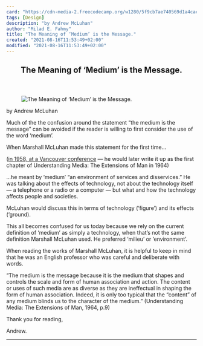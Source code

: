 ```yaml
---
card: "https://cdn-media-2.freecodecamp.org/w1280/5f9cb7ae740569d1a4cae63f.jpg"
tags: [Design]
description: "by Andrew McLuhan"
author: "Milad E. Fahmy"
title: "The Meaning of ‘Medium’ is the Message."
created: "2021-08-16T11:53:49+02:00"
modified: "2021-08-16T11:53:49+02:00"
---
```

<div class="site-wrapper">
<main id="site-main" class="site-main outer">
<div class="inner">
<article class="post-full post tag-design tag-social-media tag-startup tag-tech tag-technology ">
<header class="post-full-header">
<h1 class="post-full-title">The Meaning of ‘Medium’ is the Message.</h1>
</header>
<figure class="post-full-image">
<picture>
<source media="(max-width: 700px)" sizes="1px" srcset="data:image/gif;base64,R0lGODlhAQABAIAAAAAAAP///yH5BAEAAAAALAAAAAABAAEAAAIBRAA7 1w">
<source media="(min-width: 701px)" sizes="(max-width: 800px) 400px,
(max-width: 1170px) 700px,
1400px" srcset="https://cdn-media-2.freecodecamp.org/w1280/5f9cb7ae740569d1a4cae63f.jpg 300w,
https://cdn-media-2.freecodecamp.org/w1280/5f9cb7ae740569d1a4cae63f.jpg 600w,
https://cdn-media-2.freecodecamp.org/w1280/5f9cb7ae740569d1a4cae63f.jpg 1000w,
https://cdn-media-2.freecodecamp.org/w1280/5f9cb7ae740569d1a4cae63f.jpg 2000w">
<img onerror="this.style.display='none'" src="https://cdn-media-2.freecodecamp.org/w1280/5f9cb7ae740569d1a4cae63f.jpg" alt="The Meaning of ‘Medium’ is the Message.">
</picture>
</figure>
<section class="post-full-content">
<div class="post-content medium-migrated-article">
<p>by Andrew McLuhan</p><p>Much of the the confusion around the statement “the medium is the message” can be avoided if the reader is willing to first consider the use of the word ‘medium’.</p><p>When Marshall McLuhan made this statement for the first time…</p><p>(<a href="https://inscriptorium.wordpress.com/2011/05/20/the-medium-is-the-message/" rel="noopener">in 1958, at a Vancouver conference</a> — he would later write it up as the first chapter of Understanding Media: The Extensions of Man in 1964)</p><p>…he meant by ‘medium’ “an environment of services and disservices.” He was talking about the effects of technology, not about the technology itself — a telephone or a radio or a computer — but what and how the technology affects people and societies.</p><p>McLuhan would discuss this in terms of technology (‘figure’) and its effects (‘ground).</p><p>This all becomes confused for us today because we rely on the current definition of ‘medium’ as simply a technology, when that’s not the same definition Marshall McLuhan used. He preferred ‘milieu’ or ‘environment’.</p><p>When reading the works of Marshall McLuhan, it is helpful to keep in mind that he was an English professor who was careful and deliberate with words.</p><p>“The medium is the message because it is the medium that shapes and controls the scale and form of human association and action. The content or uses of such media are as diverse as they are ineffectual in shaping the form of human association. Indeed, it is only too typical that the “content” of any medium blinds us to the character of the medium.” (Understanding Media: The Extensions of Man, 1964, p.9)</p><p>Thank you for reading,</p><p>Andrew.</p>
</div>
<hr>
</section>
</article>
</div>
</main>
</div>
<!-- Google Tag Manager (noscript) -->
<!-- End Google Tag Manager (noscript) -->
